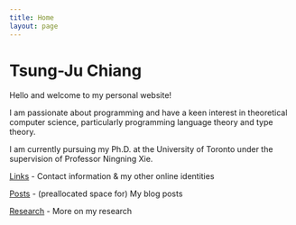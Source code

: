 ```yaml
---
title: Home
layout: page
---
```


# Tsung-Ju Chiang

Hello and welcome to my personal website!

I am passionate about programming and have a keen interest in theoretical computer science,
particularly programming language theory and type theory.

I am currently pursuing my Ph.D. at the University of Toronto under the supervision of Professor Ningning Xie.

[Links](/links/) - Contact information & my other online identities

[Posts](/posts/) - (preallocated space for) My blog posts

[Research](/research/) - More on my research
